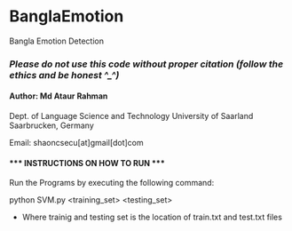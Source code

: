 # BanglaEmotion
Bangla Emotion Detection

### ***Please do not use this code without proper citation (follow the ethics and be honest ^_^)***

#### Author: Md Ataur Rahman
Dept. of Language Science and Technology
University of Saarland
Saarbrucken, Germany

Email: shaoncsecu[at]gmail[dot]com


#### *** INSTRUCTIONS ON HOW TO RUN ***

Run the Programs by executing the following command:

python SVM.py <training_set> <testing_set>


- Where trainig and testing set is the location of train.txt and test.txt files
